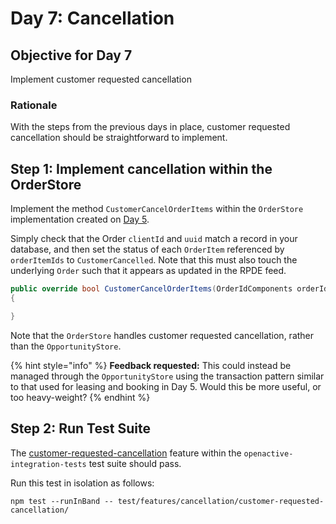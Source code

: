 # Day 7: Cancellation

## **Objective for Day 7**

Implement customer requested cancellation

### Rationale

With the steps from the previous days in place, customer requested cancellation should be straightforward to implement.

## Step **1**: Implement cancellation within the OrderStore

Implement the method `CustomerCancelOrderItems` within the  `OrderStore` implementation created on [Day 5](day-5-b-and-delete-order.md).

Simply check that the Order `clientId` and `uuid` match a record in your database, and then set the status of each `OrderItem` referenced by `orderItemIds` to `CustomerCancelled`. Note that this must also touch the underlying `Order` such that it appears as updated in the RPDE feed.

```csharp
public override bool CustomerCancelOrderItems(OrderIdComponents orderId, SellerIdComponents sellerId, OrderIdTemplate orderIdTemplate, List<OrderIdComponents> orderItemIds)
{

}
```

Note that the `OrderStore` handles customer requested cancellation, rather than the `OpportunityStore`.

{% hint style="info" %}
**Feedback requested:** This could instead be managed through the `OpportunityStore` using the transaction pattern similar to that used for leasing and booking in Day 5.  Would this be more useful, or too heavy-weight?
{% endhint %}

## Step 2: Run Test Suite

The [customer-requested-cancellation](https://github.com/openactive/openactive-test-suite/blob/master/packages/openactive-integration-tests/test/features/cancellation/customer-requested-cancellation/README.md) feature within the `openactive-integration-tests` test suite should pass.

Run this test in isolation as follows:

```text
npm test --runInBand -- test/features/cancellation/customer-requested-cancellation/
```

